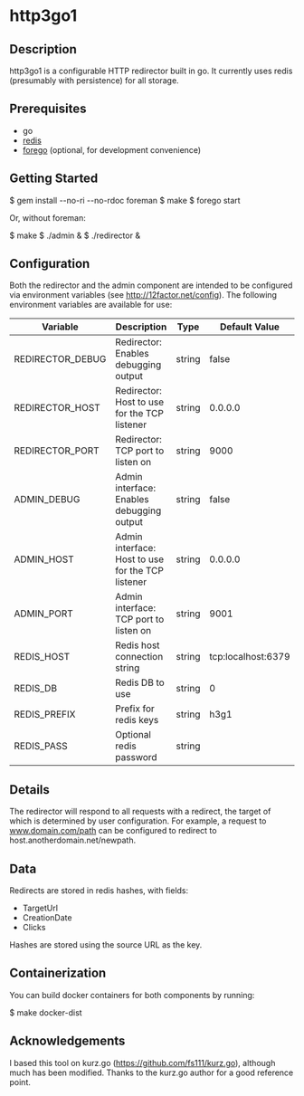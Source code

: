 # http3go1

## Description

http3go1 is a configurable HTTP redirector built in go. It currently uses redis (presumably with persistence) for all storage.

## Prerequisites

* go
* [redis](http://redis.io/)
* [forego](https://github.com/ddollar/forego) (optional, for development convenience)

## Getting Started

  $ gem install --no-ri --no-rdoc foreman
  $ make
  $ forego start

Or, without foreman:

  $ make
  $ ./admin &
  $ ./redirector &

## Configuration

Both the redirector and the admin component are intended to be configured via environment variables (see http://12factor.net/config). The following environment variables are available for use:

| Variable         | Description                                       | Type   | Default Value      |
|------------------|---------------------------------------------------|--------|--------------------|
| REDIRECTOR_DEBUG | Redirector: Enables debugging output              | string | false              |
| REDIRECTOR_HOST  | Redirector: Host to use for the TCP listener      | string | 0.0.0.0            |
| REDIRECTOR_PORT  | Redirector: TCP port to listen on                 | string | 9000               |
| ADMIN_DEBUG      | Admin interface: Enables debugging output         | string | false              |
| ADMIN_HOST       | Admin interface: Host to use for the TCP listener | string | 0.0.0.0            |
| ADMIN_PORT       | Admin interface: TCP port to listen on            | string | 9001               |
| REDIS_HOST       | Redis host connection string                      | string | tcp:localhost:6379 |
| REDIS_DB         | Redis DB to use                                   | string | 0                  |
| REDIS_PREFIX     | Prefix for redis keys                             | string | h3g1               |
| REDIS_PASS       | Optional redis password                           | string |                    |

## Details

The redirector will respond to all requests with a redirect, the target of which is determined by user configuration. For example, a request to www.domain.com/path can be configured to redirect to host.anotherdomain.net/newpath.

## Data

Redirects are stored in redis hashes, with fields:
* TargetUrl
* CreationDate
* Clicks

Hashes are stored using the source URL as the key.

## Containerization

You can build docker containers for both components by running:

  $ make docker-dist

## Acknowledgements

I based this tool on kurz.go (https://github.com/fs111/kurz.go), although much has been modified. Thanks to the kurz.go author for a good reference point.

